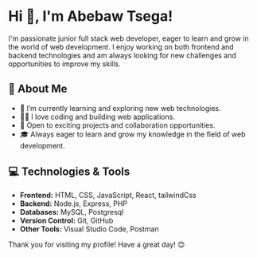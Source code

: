 # Hi 👋, I'm Abebaw Tsega! 

I'm passionate junior full stack web developer, eager to learn and grow in the world of web development. 
I enjoy working on both frontend and backend technologies and am always looking for new challenges and opportunities to improve my skills.

## 🚀 About Me

- 🌱 I’m currently learning and exploring new web technologies.
- 👨‍💻 I love coding and building web applications.
- 💼 Open to exciting projects and collaboration opportunities.
- 🎓 Always eager to learn and grow my knowledge in the field of web development.

## 💻 Technologies & Tools

- **Frontend:** HTML, CSS, JavaScript, React, tailwindCss
- **Backend:** Node.js, Express, PHP
- **Databases:** MySQL, Postgresql
- **Version Control:** Git, GitHub
- **Other Tools:** Visual Studio Code, Postman
  
Thank you for visiting my profile! Have a great day! 😊

